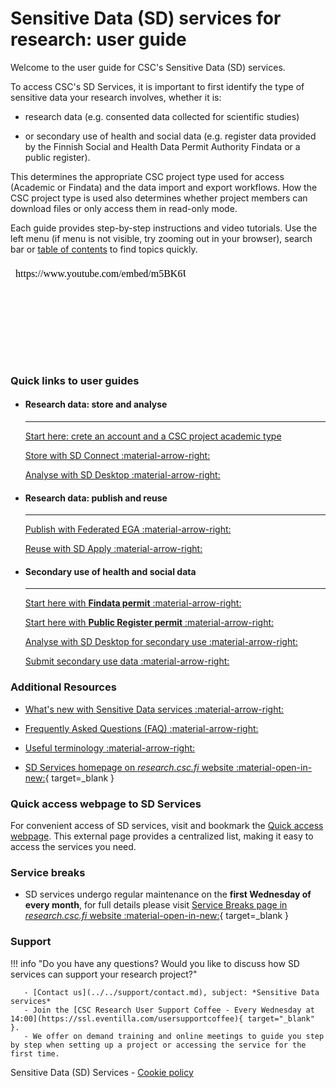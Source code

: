 # Sensitive Data (SD) services for research: user guide

Welcome to the user guide for CSC's Sensitive Data (SD) services.

To access CSC's SD Services, it is important to first identify the type of sensitive data  your research involves, whether it is:

* research data (e.g. consented data collected for scientific studies)
  
* or secondary use of health and social data  (e.g. register data provided by the Finnish Social and Health Data Permit Authority Findata or a public register). 

This determines the appropriate CSC project type used for access (Academic or Findata) and the data import and export workflows. How the CSC project type is used also determines whether project members can download files or only access them in read-only mode. 

Each guide provides step-by-step instructions and video tutorials. Use the left menu (if menu is not visible, try zooming out in your browser), search bar or [table of contents](sd-services-toc.md) to find topics quickly. 


<iframe width="280" height="155" srcdoc="https://www.youtube.com/embed/m5BK6UdWbNg" title="YouTube video player" frameborder="0" allow="accelerometer; autoplay; clipboard-write; encrypted-media; gyroscope; picture-in-picture" allowfullscreen></iframe>


### Quick links to user guides

<div class="grid cards csc-quick-links" markdown>

- #### Research data: store and analyse

    ---

    [Start here: crete an account and a CSC project academic type](sd-access.md)

    [Store with SD Connect :material-arrow-right:](sd_connect.md)

    [Analyse with SD Desktop :material-arrow-right:](sd_desktop.md)


- #### Research data: publish and reuse 

    ---

    [Publish with Federated EGA :material-arrow-right:](federatedega.md)

    [Reuse with SD Apply :material-arrow-right:](sd-apply.md)


- #### Secondary use of health and social data

    ---

    [Start here with **Findata permit** :material-arrow-right:](findata-permit.md)

    [Start here with **Public Register permit** :material-arrow-right:](single-register-permit.md)

    [Analyse with SD Desktop for secondary use :material-arrow-right:](sd-desktop-audited.md)

    [Submit secondary use data :material-arrow-right:](single-register-submission.md)

</div>

### Additional Resources

- [What's new with Sensitive Data services :material-arrow-right:](../../support/wn/data-new.md)

- [Frequently Asked Questions (FAQ) :material-arrow-right:](../../support/faq/index.md)

- [Useful terminology :material-arrow-right:](sd-terminology.md)

- [SD Services homepage on _research.csc.fi_ website :material-open-in-new:](https://research.csc.fi/sensitive-data-services-for-research/){ target=_blank }

### Quick access webpage to SD Services

For convenient access of SD services, visit and bookmark the [Quick access webpage](https://research.csc.fi/sensitive-data/sensitive-data-sd-services-for-research/links-to-services/). This external page provides a centralized list, making it easy to access the services you need.


### Service breaks

* SD services undergo regular maintenance on the **first Wednesday of every month**, for full details please visit [Service Breaks page in _research.csc.fi_ website :material-open-in-new:](https://research.csc.fi/service-breaks){ target=_blank }


### Support

!!! info "Do you have any questions? Would you like to discuss how SD services can support your research project?"

       - [Contact us](../../support/contact.md), subject: *Sensitive Data services*
       - Join the [CSC Research User Support Coffee - Every Wednesday at 14:00](https://ssl.eventilla.com/usersupportcoffee){ target="_blank" }.
       - We offer on demand training and online meetings to guide you step by step when setting up a project or accessing the service for the first time.


Sensitive Data (SD) Services - [Cookie policy](sd-cookie-policy.md)
